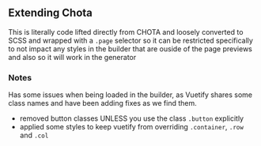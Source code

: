 ## Extending Chota

This is literally code lifted directly from CHOTA and loosely converted to SCSS and wrapped with a `.page` selector so it can be restricted specifically to not impact any styles in the builder that are ouside of the page previews and also so it will work in the generator

### Notes

Has some issues when being loaded in the builder, as Vuetify shares some class names and have been adding fixes as we find them.

-   removed button classes UNLESS you use the class `.button` explicitly
-   applied some styles to keep vuetify from overriding `.container`, `.row` and `.col`
